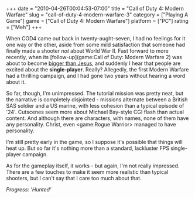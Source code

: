 +++
date = "2010-04-26T00:04:53-07:00"
title = "Call of Duty 4: Modern Warfare"
slug = "call-of-duty-4-modern-warfare-3"
category = ["Playing A Game"]
game = ["Call of Duty 4: Modern Warfare"]
platform = ["PC"]
rating = ["Meh"]
+++

When COD4 came out back in twenty-aught-seven, I had no feelings for it one way or the other, aside from some mild satisfaction that someone had finally made a shooter <i>not</i> about World War II.  Fast forward to more recently, when its [follow-up](game:Call of Duty: Modern Warfare 2) was about to become <a href="http://www.joystiq.com/2010/04/21/guinness-modern-warfare-2-had-biggest-entertainment-launch-ever/">bigger than Jesus</a>, and suddenly I hear that people are excited about the <b>single-player</b>.  Really?  Allegedly, the first Modern Warfare had a thrilling campaign, and I had gone two years without hearing a word about it.

So far, though, I'm unimpressed.  The tutorial mission was pretty neat, but the narrative is completely disjointed - missions alternate between a British SAS soldier and a US marine, with less cohesion than a typical episode of '24'.  Cutscenes seem more about Michael Bay-style CGI flash than actual content.  And although there are characters, with names, none of them have any personality.  Christ, even <game:Rogue Warrior> managed to have personality.

I'm still pretty early in the game, so I suppose it's possible that things will heat up.  But so far it's nothing more than a standard, lackluster FPS single-player campaign.

As for the gameplay itself, it works - but again, I'm not really impressed.  There are a few touches to make it seem more realistic than typical shooters, but I can't say that I care too much about that.

<i>Progress: 'Hunted'</i>